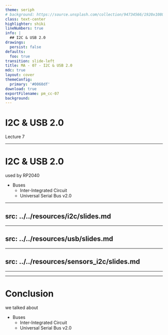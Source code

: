 ```yaml
---
theme: seriph
# background: https://source.unsplash.com/collection/94734566/1920x1080
class: text-center
highlighter: shiki
lineNumbers: true
info: |
  ## I2C & USB 2.0
drawings:
  persist: false
defaults:
  foo: true
transition: slide-left
title: MA - 07 - I2C & USB 2.0
mdc: true
layout: cover
themeConfig:
  primary: '#0060df'
download: true
exportFilename: pm_cc-07
background:
---
```


# I2C & USB 2.0
Lecture 7

---

# I2C & USB 2.0
used by RP2040

- Buses
  - Inter-Integrated Circuit
  - Universal Serial Bus v2.0

<!-- I2C -->

---
src: ../../resources/i2c/slides.md
---

<!-- USB -->

---
src: ../../resources/usb/slides.md
---

<!-- Sensors -->

---
src: ../../resources/sensors_i2c/slides.md
---

---
---
# Conclusion
we talked about

- Buses
  - Inter-Integrated Circuit
  - Universal Serial Bus v2.0
